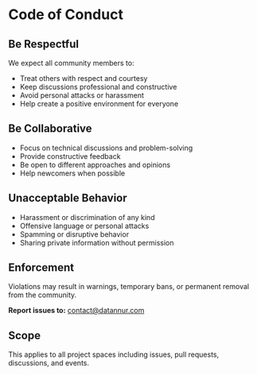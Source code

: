 # Code of Conduct

## Be Respectful

We expect all community members to:

- Treat others with respect and courtesy
- Keep discussions professional and constructive
- Avoid personal attacks or harassment
- Help create a positive environment for everyone

## Be Collaborative

- Focus on technical discussions and problem-solving
- Provide constructive feedback
- Be open to different approaches and opinions
- Help newcomers when possible

## Unacceptable Behavior

- Harassment or discrimination of any kind
- Offensive language or personal attacks
- Spamming or disruptive behavior
- Sharing private information without permission

## Enforcement

Violations may result in warnings, temporary bans, or permanent removal from the community.

**Report issues to:** [contact@datannur.com](mailto:contact@datannur.com)

## Scope

This applies to all project spaces including issues, pull requests, discussions, and events.
